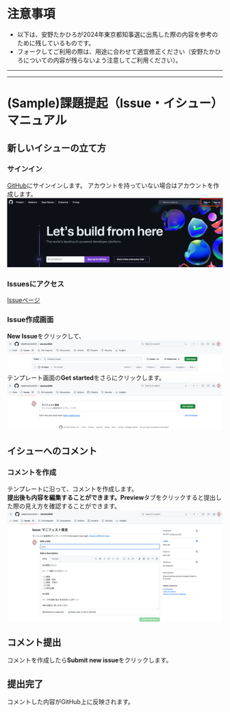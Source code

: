 # 注意事項
* 以下は、安野たかひろが2024年東京都知事選に出馬した際の内容を参考のために残しているものです。
* フォークしてご利用の際は、用途に合わせて適宜修正ください（安野たかひろについての内容が残らないよう注意してご利用ください）。

---
---

# (Sample)課題提起（Issue・イシュー）マニュアル

<h2 id="new_issue">新しいイシューの立て方</h2>

### サインイン

[GitHub](https://github.com/)にサインインします。 アカウントを持っていない場合はアカウントを作成します。
![SignInAndUp](./images/sign_in_and_up.png)

### Issuesにアクセス

[Issueページ](https://github.com/takahiroanno2024/election2024/issues)

### Issue作成画面

**New Issue**をクリックして、
![NewIssue](./images/new_issue.png)
テンプレート画面の**Get started**をさらにクリックします。
![GetStarted](./images/get_started.png)

<h2 id="comment_issue">イシューへのコメント</h2>

### コメントを作成

テンプレートに沿って、コメントを作成します。  
**提出後も内容を編集することができます。Preview**タブをクリックすると提出した際の見え方を確認することができます。  
![NewComment](./images/new_comment.png)

## コメント提出

コメントを作成したら**Submit new issue**をクリックします。  

## 提出完了

コメントした内容がGitHub上に反映されます。
